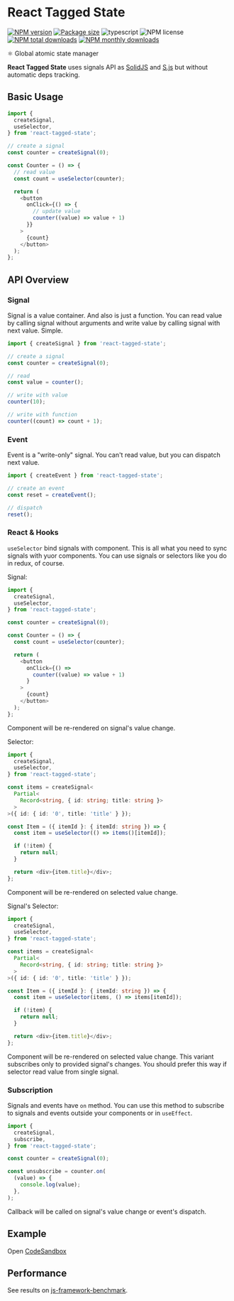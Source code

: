 # React Tagged State

[![NPM version](https://img.shields.io/npm/v/react-tagged-state.svg?style=flat)](https://www.npmjs.com/package/react-tagged-state)
[![Package size](https://img.shields.io/bundlephobia/minzip/react-tagged-state.svg)](https://bundlephobia.com/result?p=react-tagged-state)
![typescript](https://img.shields.io/badge/%3C%2F%3E-TypeScript-blue.svg)
![NPM license](https://img.shields.io/npm/l/react-tagged-state.svg?style=flat)
[![NPM total downloads](https://img.shields.io/npm/dt/react-tagged-state.svg?style=flat)](https://npmcharts.com/compare/react-tagged-state?minimal=true)
[![NPM monthly downloads](https://img.shields.io/npm/dm/react-tagged-state.svg?style=flat)](https://npmcharts.com/compare/react-tagged-state?minimal=true)

⚛️ Global atomic state manager

**React Tagged State** uses signals API as [SolidJS](https://www.solidjs.com/) and [S.js](https://github.com/adamhaile/S) but without automatic deps tracking.

## Basic Usage

```typescript jsx
import {
  createSignal,
  useSelector,
} from 'react-tagged-state';

// create a signal
const counter = createSignal(0);

const Counter = () => {
  // read value
  const count = useSelector(counter);

  return (
    <button
      onClick={() => {
        // update value
        counter((value) => value + 1)
      }}
    >
      {count}
    </button>
  );
};
```

## API Overview

### Signal

Signal is a value container. And also is just a function.
You can read value by calling signal without arguments and write value by calling signal with next value. Simple.

```typescript jsx
import { createSignal } from 'react-tagged-state';

// create a signal
const counter = createSignal(0);

// read
const value = counter();

// write with value
counter(10);

// write with function
counter((count) => count + 1);
```

### Event

Event is a "write-only" signal. You can't read value, but you can dispatch next value.

```typescript jsx
import { createEvent } from 'react-tagged-state';

// create an event
const reset = createEvent();

// dispatch
reset();
```

### React & Hooks

`useSelector` bind signals with component. This is all what you need to sync signals with yuor components. You can use signals or selectors like you do in redux, of course.

Signal:

```typescript jsx
import {
  createSignal,
  useSelector,
} from 'react-tagged-state';

const counter = createSignal(0);

const Counter = () => {
  const count = useSelector(counter);

  return (
    <button
      onClick={() =>
        counter((value) => value + 1)
      }
    >
      {count}
    </button>
  );
};
```

Component will be re-rendered on signal's value change.

Selector:

```typescript jsx
import {
  createSignal,
  useSelector,
} from 'react-tagged-state';

const items = createSignal<
  Partial<
    Record<string, { id: string; title: string }>
  >
>({ id: { id: '0', title: 'title' } });

const Item = ({ itemId }: { itemId: string }) => {
  const item = useSelector(() => items()[itemId]);

  if (!item) {
    return null;
  }

  return <div>{item.title}</div>;
};
```

Component will be re-rendered on selected value change.

Signal's Selector:

```typescript jsx
import {
  createSignal,
  useSelector,
} from 'react-tagged-state';

const items = createSignal<
  Partial<
    Record<string, { id: string; title: string }>
  >
>({ id: { id: '0', title: 'title' } });

const Item = ({ itemId }: { itemId: string }) => {
  const item = useSelector(items, () => items[itemId]);

  if (!item) {
    return null;
  }

  return <div>{item.title}</div>;
};
```

Component will be re-rendered on selected value change.
This variant subscribes only to provided signal's changes.
You should prefer this way if selector read value from single signal.

### Subscription

Signals and events have `on` method. You can use this method to subscribe to signals and events outside your components or in `useEffect`.

```typescript jsx
import {
  createSignal,
  subscribe,
} from 'react-tagged-state';

const counter = createSignal(0);

const unsubscribe = counter.on(
  (value) => {
    console.log(value);
  },
);
```

Callback will be called on signal's value change or event's dispatch.

## Example

Open [CodeSandbox](https://codesandbox.io/s/react-tagged-state-qco1t)

## Performance

See results on [js-framework-benchmark](https://rawgit.com/krausest/js-framework-benchmark/master/webdriver-ts-results/table.html).
